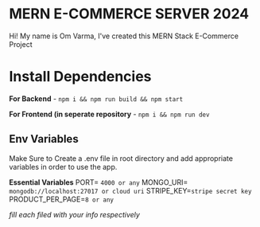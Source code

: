 
# MERN E-COMMERCE SERVER 2024

Hi! My name is Om Varma, I've created this MERN Stack E-Commerce Project

# Install Dependencies

**For Backend** - `npm i && npm run build && npm start`

**For Frontend (in seperate repository** - `npm i && npm run dev`


## Env Variables

Make Sure to Create a  .env file in root directory and add appropriate variables in order to use the app.

**Essential Variables**
PORT= `4000 or any`
MONGO_URI= `mongodb://localhost:27017 or cloud uri`
STRIPE_KEY=`stripe secret key`
PRODUCT_PER_PAGE=`8 or any`

_fill each filed with your info respectively_
